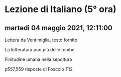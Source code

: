 

# Lezione di Italiano (5° ora)

## martedì 04 maggio 2021, 12:11:00


Lettera da Ventimiglia, testo fornito

La letteratura può più delle tombe

Finitudine umana nella sepoltura


p557,559 risposte di Foscolo
T12
<!--stackedit_data:
eyJoaXN0b3J5IjpbMTMyMjc1MDgxNywxOTg1NDQ3MDM1LC02MD
g4OTkxNTksLTgzMzMyNDc3OF19
-->